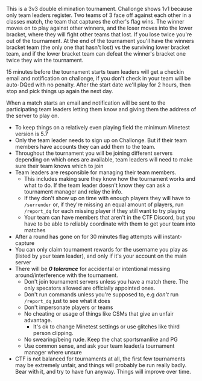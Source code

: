 This is a 3v3 double elimination tournament. Challonge shows 1v1 because only team leaders register.
Two teams of 3 face off against each other in a classes match, the team that captures the other's flag wins. The winner moves on to play against other winners, and the loser moves into the lower bracket, where they will fight other teams that lost.
If you lose twice you're out of the tournament. At the end of the tournament you'll have the winners bracket team (the only one that hasn't lost) vs the surviving lower bracket team, and if the lower bracket team can defeat the winner's bracket one twice they win the tournament.

15 minutes before the tournament starts team leaders will get a checkin email and notification on challonge, if you don't check in your team will be auto-DQed with no penalty.
After the start date we'll play for 2 hours, then stop and pick things up again the next day.

When a match starts an email and notification will be sent to the participating team leaders letting them know and giving them the address of the server to play on.

- To keep things on a relatively even playing field the minimum Minetest version is 5.7
- Only the team leader needs to sign up on Challonge. But if their team members have accounts they can add them to the team.
- Throughout the tournament you will be joining different servers depending on which ones are available, team leaders will need to make sure their team knows which to join
- Team leaders are responsible for managing their team members.
  - This includes making sure they know how the tournament works and what to do. If the team leader doesn't know they can ask a tournament manager and relay the info.
  - If they don't show up on time with enough players they will have to `/surrender` or, if they're missing an equal amount of players, run `/report_dq` for each missing player if they still want to try playing
  - Your team can have members that aren't in the CTF Discord, but you have to be able to reliably coordinate with them to get your team into matches
- After a round has gone on for 30 minutes flag attempts will instant-capture
- You can only claim tournament rewards for the username you play as (listed by your team leader), and only if it's your account on the main server
- There will be *__0 tolerance__* for accidental or intentional messing around/interference with the tournament.
  - Don't join tournament servers unless you have a match there. The only specators allowed are officially appointed ones.
  - Don't run commands unless you're supposed to, e.g *don't* run `/report_dq` just to see what it does
  - Don't impersonate players or teams
  - No cheating or usage of things like CSMs that give an unfair advantage.
    - It's ok to change Minetest settings or use glitches like third person clipping.
  - No swearing/being rude. Keep the chat sportsmanlike and PG
  - Use common sense, and ask your team leader/a tournament manager where unsure
- CTF is not balanced for tournaments at all, the first few tournaments may be extremely unfair, and things will probably be run really badly. Bear with it, and try to have fun anyway. Things will improve over time.

